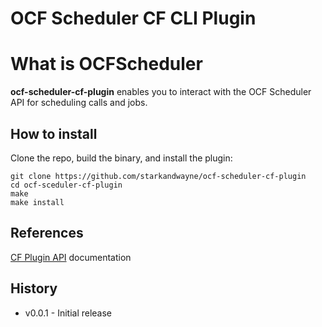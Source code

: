 # OCF Scheduler CF CLI Plugin

# What is OCFScheduler

**ocf-scheduler-cf-plugin** enables you to interact with the OCF Scheduler API for scheduling calls and jobs.

## How to install

Clone the repo, build the binary, and install the plugin:
```
git clone https://github.com/starkandwayne/ocf-scheduler-cf-plugin
cd ocf-sceduler-cf-plugin
make
make install
```

## References

[CF Plugin API](https://github.com/cloudfoundry/cli/blob/master/plugin/plugin_examples/DOC.md) documentation

## History

* v0.0.1 - Initial release
